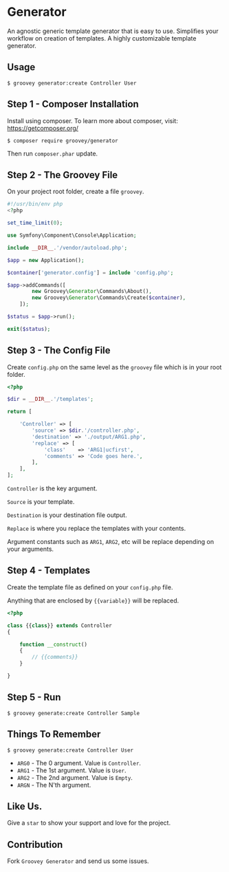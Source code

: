 Generator
=========

An agnostic generic template generator that is easy to use. Simplifies your workflow on creation of templates. A highly customizable template generator.

## Usage

    $ groovey generator:create Controller User


## Step 1 - Composer Installation

Install using composer. To learn more about composer, visit: https://getcomposer.org/

    $ composer require groovey/generator

Then run `composer.phar` update.

## Step 2 - The Groovey File

On your project root folder, create a file `groovey`.

```php
#!/usr/bin/env php
<?php

set_time_limit(0);

use Symfony\Component\Console\Application;

include __DIR__.'/vendor/autoload.php';

$app = new Application();

$container['generator.config'] = include 'config.php';

$app->addCommands([
        new Groovey\Generator\Commands\About(),
        new Groovey\Generator\Commands\Create($container),
    ]);

$status = $app->run();

exit($status);

```

## Step 3 - The Config File

Create `config.php` on the same level as the `groovey` file which is in your root folder.


```php
<?php

$dir = __DIR__.'/templates';

return [

    'Controller' => [
        'source' => $dir.'/controller.php',
        'destination' => './output/ARG1.php',
        'replace' => [
            'class'    => 'ARG1|ucfirst',
            'comments' => 'Code goes here.',
        ],
    ],
];

```

`Controller` is the key argument.

`Source` is your template.

`Destination` is your destination file output.

`Replace` is where you replace the templates with your contents.

Argument constants such as `ARG1`, `ARG2`, etc will be replace depending on your arguments.

## Step 4 - Templates

Create the template file as defined on your `config.php` file.

Anything that are enclosed by `{{variable}}` will be replaced.

```php
<?php

class {{class}} extends Controller
{

    function __construct()
    {
        // {{comments}}
    }

}
```
## Step 5 - Run

    $ groovey generate:create Controller Sample


## Things To Remember

    $ groovey generate:create Controller User

* `ARG0` - The 0 argument. Value is `Controller`.
* `ARG1` - The 1st argument. Value is `User`.
* `ARG2` - The 2nd argument. Value is `Empty`.
* `ARGN` - The N'th argument.


## Like Us.

Give a `star` to show your support and love for the project.

## Contribution

Fork `Groovey Generator` and send us some issues.
